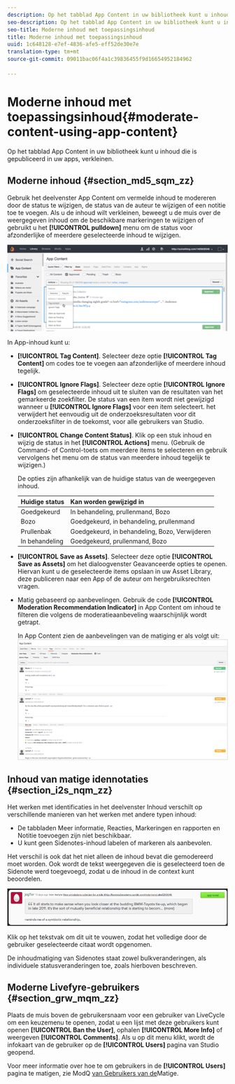 ```yaml
---
description: Op het tabblad App Content in uw bibliotheek kunt u inhoud die is gepubliceerd in uw apps, verkleinen.
seo-description: Op het tabblad App Content in uw bibliotheek kunt u inhoud die is gepubliceerd in uw apps, verkleinen.
seo-title: Moderne inhoud met toepassingsinhoud
title: Moderne inhoud met toepassingsinhoud
uuid: 1c648128-e7ef-4836-afe5-eff52de30e7e
translation-type: tm+mt
source-git-commit: 09011bac06f4a1c39836455f9d16654952184962

---
```



# Moderne inhoud met toepassingsinhoud{#moderate-content-using-app-content}

Op het tabblad App Content in uw bibliotheek kunt u inhoud die is gepubliceerd in uw apps, verkleinen.

## Moderne inhoud {#section_md5_sqm_zz}

Gebruik het deelvenster App Content om vermelde inhoud te modereren door de status te wijzigen, de status van de auteur te wijzigen of een notitie toe te voegen. Als u de inhoud wilt verkleinen, beweegt u de muis over de weergegeven inhoud om de beschikbare markeringen te wijzigen of gebruikt u het **[!UICONTROL pulldown]** menu om de status voor afzonderlijke of meerdere geselecteerde inhoud te wijzigen.

![](assets/PublishedActionsMenu-1024x402.png)

In App-inhoud kunt u:

* **[!UICONTROL Tag Content]**. Selecteer deze optie **[!UICONTROL Tag Content]** om codes toe te voegen aan afzonderlijke of meerdere inhoud tegelijk.

* **[!UICONTROL Ignore Flags]**. Selecteer deze optie **[!UICONTROL Ignore Flags]** om geselecteerde inhoud uit te sluiten van de resultaten van het gemarkeerde zoekfilter. De status van een item wordt niet gewijzigd wanneer u **[!UICONTROL Ignore Flags]** voor een item selecteert. het verwijdert het eenvoudig uit de onderzoeksresultaten voor dit onderzoeksfilter in de toekomst, voor alle gebruikers van Studio.

* **[!UICONTROL Change Content Status]**. Klik op een stuk inhoud en wijzig de status in het **[!UICONTROL Actions]** menu. (Gebruik de Command- of Control-toets om meerdere items te selecteren en gebruik vervolgens het menu om de status van meerdere inhoud tegelijk te wijzigen.)

   De opties zijn afhankelijk van de huidige status van de weergegeven inhoud.

   | Huidige status | Kan worden gewijzigd in |
   |---|---|
   | Goedgekeurd | In behandeling, prullenmand, Bozo |
   | Bozo | Goedgekeurd, in behandeling, prullenmand |
   | Prullenbak | Goedgekeurd, in behandeling, Bozo, Verwijderen |
   | In behandeling | Goedgekeurd, prullenmand, Bozo |

* **[!UICONTROL Save as Assets]**. Selecteer deze optie **[!UICONTROL Save as Assets]** om het dialoogvenster Geavanceerde opties te openen. Hiervan kunt u de geselecteerde items opslaan in uw Asset Library, deze publiceren naar een App of de auteur om hergebruiksrechten vragen.

* Matig gebaseerd op aanbevelingen. Gebruik de code **[!UICONTROL Moderation Recommendation Indicator]** in App Content om inhoud te filteren die volgens de moderatieaanbeveling waarschijnlijk wordt getrapt.

   In App Content zien de aanbevelingen van de matiging er als volgt uit:  ![](assets/modreco3.png)

## Inhoud van matige idennotaties {#section_i2s_nqm_zz}

Het werken met identificaties in het deelvenster Inhoud verschilt op verschillende manieren van het werken met andere typen inhoud:

* De tabbladen Meer informatie, Reacties, Markeringen en rapporten en Notitie toevoegen zijn niet beschikbaar.
* U kunt geen Sidenotes-inhoud labelen of markeren als aanbevolen.

Het verschil is ook dat het niet alleen de inhoud bevat die gemodereerd moet worden. Ook wordt de tekst weergegeven die is geselecteerd toen de Sidenote werd toegevoegd, zodat u de inhoud in de context kunt beoordelen.

![](assets/SidenotesContent.png)

Klik op het tekstvak om dit uit te vouwen, zodat het volledige door de gebruiker geselecteerde citaat wordt opgenomen.

De inhoudmatiging van Sidenotes staat zowel bulkveranderingen, als individuele statusveranderingen toe, zoals hierboven beschreven.

## Moderne Livefyre-gebruikers {#section_grw_mqm_zz}

Plaats de muis boven de gebruikersnaam voor een gebruiker van LiveCycle om een keuzemenu te openen, zodat u een lijst met deze gebruikers kunt openen **[!UICONTROL Ban the User]**, ophalen **[!UICONTROL More Info]** of weergeven **[!UICONTROL Comments]**. Als u op dit menu klikt, wordt de infokaart van de gebruiker op de **[!UICONTROL Users]** pagina van Studio geopend.

Voor meer informatie over hoe te om gebruikers in de **[!UICONTROL Users]** pagina te matigen, zie ModQ [van Gebruikers van de](/help/using/c-features-livefyre/c-about-moderation/t-moderate-users-modq.md#t_moderate_users_modq)Matige.
